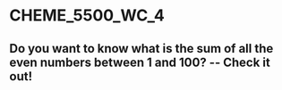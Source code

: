 # CHEME_5500_WC_4

## Do you want to know what is the sum of all the even numbers between 1 and 100? -- Check it out!

